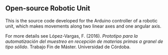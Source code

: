 ## Open-source Robotic Unit

This is the source code developed for the Arduino controller of a robotic unit, which makes movements along two linear axes and one angular axis. 

For more details see López-Vargas, F. (2016). _Prototipo para la automatización del muestreo en recepción de materias primas a granel de tipo sólido_. Trabajo Fin de Máster. Universidad de Córdoba.


